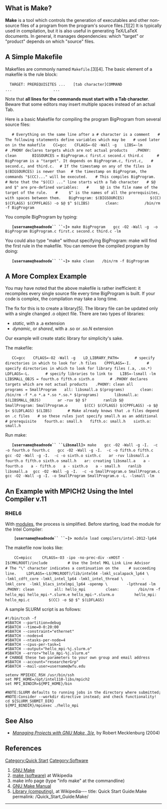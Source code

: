 ## What is Make?

**Make** is a tool which controls the generation of executables and
other non-source files of a program from the program's source
files.\[1\]\[2\] It is typically used in compilation, but it is also
useful in generating TeX/LaTeX documents. In general, it manages
dependencies: which "target" or "product" depends on which "source"
files.

## A Simple Makefile

Makefiles are commonly named `Makefile`.\[3\]\[4\]. The basic element of
a makefile is the rule block:

`   TARGET: PREREQUISITES ... `
`   [tab character]COMMAND`
`                  ...`
`                  ...`

Note that **all lines for the commands must start with a Tab
character**. Beware that some editors may insert multiple spaces instead
of an actual Tab.

Here is a basic Makefile for compiling the program BigProgram from
several source
files:

`   # Everything on the same line after a # character is a comment`
`   # The following statements define variables which may be`
`   # used later on in the makefile`
`   CC=gcc`
`   CFLAGS=-O2 -Wall -g`
`   LIBS=-lm`
`           `
`   # .PHONY declares targets which are not actual products`
`   .PHONY: clean`
`   `
`   BIGSOURCES = BigProgram.c first.c second.c third.c`
`   `
`   # BigProgram is a "target". It depends on BigProgram.c, first.c, `
`   # second.c, and third.c.`
`   # If the timestamp on any of the files in $(BIGSOURCES) is newer than `
`   # the timestamp on BigProgram, the commands "$(CC)..." will be executed. `
`   # This compiles BigProgram.`
`   # Note that the "$(CC) ..." line starts with a Tab character`
`   # $@ and $^ are pre-defined variables:`
`   #     $@ is the file name of the target of the rule.`
`   #     $^ is the names of all the prerequisites, with spaces between them.`
`   BigProgram: $(BIGSOURCES)`
`           $(CC) $(CFLAGS) $(CPPFLAGS) -o $@ $^ $(LIBS)`
`   `
`   clean:`
`           /bin/rm -f BigProgram`

You compile BigProgram by typing:

`   `**`[username@headnode``
``~]>`**` make BigProgram`
`   gcc -O2 -Wall -g  -o BigProgram BigProgram.c first.c second.c third.c -lm`

You could also type "make" without specifying BigProgram: make will find
the first rule in the makefile. You can remove the compiled program by
doing:

`   `**`[username@headnode`` ``~]>`**` make clean`
`   /bin/rm -f BigProgram`

## A More Complex Example

You may have noted that the above makefile is rather inefficient: it
recompiles every single source file every time BigProgram is built. If
your code is complex, the compilation may take a long time.

The fix for this is to create a library\[5\]. The library file can be
updated only with a single changed .o object file. There are two types
of libraries:

  - *static*, with a .a extension
  - *dynamic*, or *shared*, with a .so or .so.*N* extension

Our example will create static library for simplicity's sake.

The
makefile:

`   CC=gcc`
`   CFLAGS=-O2 -Wall -g`
`   LD_LIBRARY_PATH=`
`   `
`   # specify directories in which to look for .h files`
`   CPPFLAGS=-I.`
`   `
`   # specify directories in which to look for library files (.a, .so.*)`
`   LDFLAGS=-L.`
`   `
`   # specify libraries to link to`
`   LIBS=-lsmall -lm`
`   `
`   LIBSMALL_OBJS = fourth.o fifth.o sixth.o`
`   `
`   # .PHONY declares targets which are not actual products`
`   .PHONY: clean all`
`   `
`   programs = SmallProgram`
`   all: libsmall.a $(programs)`
`   `
`   clean:`
`       /bin/rm -f *.o *.a *.so *.so.* $(programs)`
`   `
`   libsmall.a: $(LIBSMALL_OBJS)`
`       ar -ruv $@ $?`
`       ranlib $@`
`   `
`   SmallProgram: SmallProgram.o`
`       $(CC) $(CFLAGS) $(CPPFLAGS) -o $@ $< $(LDFLAGS) $(LIBS)`
`   `
`   # Make already knows that .o files depend on .c files`
`   # so these rules just specify small.h as an additional`
`   # prerequisite`
`   fourth.o: small.h`
`   fifth.o: small.h`
`   sixth.o: small.h`

Run make:

`   `**`[username@headnode`` ``Libsmall]>`**` make`
`   gcc -O2 -Wall -g -I.  -c -o fourth.o fourth.c`
`   gcc -O2 -Wall -g -I.  -c -o fifth.o fifth.c`
`   gcc -O2 -Wall -g -I.  -c -o sixth.o sixth.c`
`   ar -ruv libsmall.a fourth.o fifth.o sixth.o small.h`
`   ar: creating libsmall.a`
`   a - fourth.o`
`   a - fifth.o`
`   a - sixth.o`
`   a - small.h`
`   ranlib libsmall.a`
`   gcc -O2 -Wall -g -I.  -c -o SmallProgram.o SmallProgram.c `
`   gcc -O2 -Wall -g -I. -o SmallProgram SmallProgram.o -L. -lsmall -lm`

## An Example with MPICH2 Using the Intel Compiler v.11

### RHEL6

With [modules](Quick_Start_Guide:Environment_Modules "wikilink"), the
process is simplified. Before starting, load the module for the Intel
Compiler:

`    `**`[username@headnode``
``~]>`**` module load compilers/intel-2012-lp64`

The makefile now looks like:

`    CC=mpicc`
`    CFLAGS=-O3 -ipo -no-prec-div -xHOST -I$(MKLROOT)/include`
`    `
`    # Use the Intel MKL Link Line Advisor`
`    # The "\" character indicates a continuation on the`
`    # succeeding line.`
`    LDFLAGS=-L$(MKLROOT)/lib/intel64 -lmkl_scalapack_lp64 \`
`        -lmkl_cdft_core -lmkl_intel_lp64 -lmkl_intel_thread \`
`        -lmkl_core  -lmkl_blacs_intelmpi_lp64 -openmp \`
`        -lpthread -lm`
`    `
`    .PHONY: clean`
`    `
`    all: hello_mpi`
`    `
`    clean:`
`        /bin/rm -f hello_mpi hello_mpi-*.slurm.e hello_mpi-*.slurm.o`
`    `
`    hello_mpi: hello_mpi.c`
`        $(CC) -o $@ $^ $(LDFLAGS)`

A sample SLURM script is as follows:

    #!/bin/tcsh -f
    #SBATCH --partition=debug
    #SBATCH --time=0-0:20:00
    #SBATCH --constraint="ethernet"
    #SBATCH --nodes=4
    #SBATCH --ntasks-per-node=4
    #SBATCH --cpus-per-task=1
    #SBATCH --output="hello_mpi-%j.slurm.o"
    #SBATCH --error="hello_mpi-%j.slurm.e"
    # CHANGE these two parameters to your own group and email address
    #SBATCH --account="researcherGrp"
    #SBATCH --mail-user=username@wfu.edu

    setenv MPIEXEC_RSH /usr/bin/ssh
    set MPI_HOME=/opt/intel110-libs/mpich2
    set MPI_BINDIR=${MPI_HOME}/bin

    #NOTE:SLURM defaults to running jobs in the directory where submitted;
    #NOTE:Consider --workdir directive instead; and check functionality!
    cd ${SLURM_SUBMIT_DIR}
    ${MPI_BINDIR}/mpiexec ./hello_mpi

## See Also

  - [*Managing Projects with GNU
    Make, 3/e*](http://oreilly.com/catalog/9780596006105/), by Robert
    Mecklenburg (2004)

## References

<references/>

[Category:Quick Start](Category:Quick_Start "wikilink")
[Category:Software](Category:Software "wikilink")

1.  [GNU Make](http://www.gnu.org/software/make/)
2.  [make (software)](http://en.wikipedia.org/wiki/Make_%28software%29)
    at Wikipedia
3.  make info page (type "info make" at the commandline)
4.  [GNU Make Manual](http://www.gnu.org/software/make/manual/)
5.  [Library
    (computing)](http://en.wikipedia.org/wiki/Library_%28computing%29),
    at Wikipedia---
title: Quick Start Guide:Make
permalink: /Quick_Start_Guide:Make/
---

